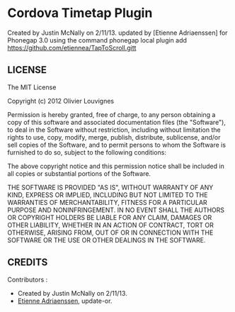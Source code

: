 # Cordova Timetap Plugin #
Created by Justin McNally on 2/11/13.
updated by [Etienne Adriaenssen] for Phonegap 3.0 using the command phonegap local plugin add https://github.com/etiennea/TapToScroll.gitt

## LICENSE ##

The MIT License

Copyright (c) 2012 Olivier Louvignes

Permission is hereby granted, free of charge, to any person obtaining a copy
of this software and associated documentation files (the "Software"), to deal
in the Software without restriction, including without limitation the rights
to use, copy, modify, merge, publish, distribute, sublicense, and/or sell
copies of the Software, and to permit persons to whom the Software is
furnished to do so, subject to the following conditions:

The above copyright notice and this permission notice shall be included in
all copies or substantial portions of the Software.

THE SOFTWARE IS PROVIDED "AS IS", WITHOUT WARRANTY OF ANY KIND, EXPRESS OR
IMPLIED, INCLUDING BUT NOT LIMITED TO THE WARRANTIES OF MERCHANTABILITY,
FITNESS FOR A PARTICULAR PURPOSE AND NONINFRINGEMENT. IN NO EVENT SHALL THE
AUTHORS OR COPYRIGHT HOLDERS BE LIABLE FOR ANY CLAIM, DAMAGES OR OTHER
LIABILITY, WHETHER IN AN ACTION OF CONTRACT, TORT OR OTHERWISE, ARISING FROM,
OUT OF OR IN CONNECTION WITH THE SOFTWARE OR THE USE OR OTHER DEALINGS IN
THE SOFTWARE.

## CREDITS ##

Contributors :

* Created by Justin McNally on 2/11/13.
* [Etienne Adriaenssen](http://poutsch.com), update-or.
